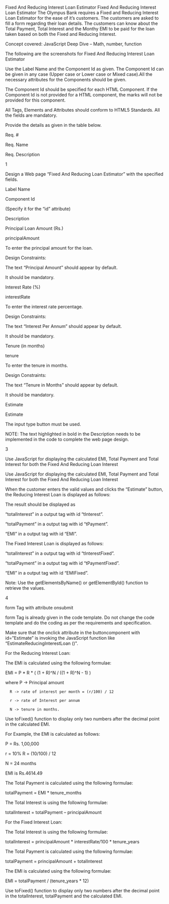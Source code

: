 Fixed And Reducing Interest Loan Estimator
Fixed And Reducing Interest Loan Estimator
The Olympus Bank requires a Fixed and Reducing Interest Loan Estimator for the ease of it’s customers. The customers are asked to fill a form regarding their loan details. The customers can know about the Total Payment, Total Interest and the Monthy EMI to be paid for the loan taken based on both the Fixed and Reducing Interest.

Concept covered:  JavaScript Deep Dive – Math, number, function

The following are the screenshots for Fixed And Reducing Interest Loan Estimator

 Use the Label Name and the Component Id as given. The Component Id can be given in any case (Upper case or Lower case or Mixed case).All the necessary attributes for the Components should be given.

The Component Id should be specified for each HTML Component. If the Component Id is not provided for a HTML component, the marks will not be provided for this component.

All Tags, Elements and Attributes should conform to HTML5 Standards. All the fields are mandatory.

Provide the details as given in the table below.

Req. #

Req. Name

Req. Description

1

Design a Web page “Fixed And Reducing Loan Estimator” with the specified fields.

Label Name

Component  Id

(Specify it for the “id” attribute)

Description

Principal Loan Amount (Rs.)

principalAmount

To enter the principal amount for the loan.

Design Constraints:

The text “Principal Amount” should appear by default.


 It should be mandatory.

Interest Rate (%)

interestRate

To enter the interest rate percentage.

Design Constraints:

The text “Interest Per Annum” should appear by default.

It should be mandatory.

Tenure (in months)

tenure

To enter the tenure in months.

Design Constraints:

The text “Tenure in Months” should appear by default.

It should be mandatory.

Estimate

Estimate

The input type button must be used.

 NOTE: The text highlighted in bold in the Description needs to be implemented in the code to complete the web page design.

 

3

Use JavaScript for displaying the calculated EMI, Total Payment and Total Interest for both the Fixed And Reducing Loan Interest

 

Use JavaScript for displaying the calculated EMI, Total Payment and Total Interest for both the Fixed And Reducing Loan Interest

When the customer enters the valid values and clicks the “Estimate” button, the Reducing Interest Loan is displayed as  follows:

The result should be displayed as

“totalInterest” in a output tag with  id  “tInterest”.  

“totalPayment” in a output tag with  id  “tPayment”.  

 “EMI” in a output tag with  id  “EMI”.  

The Fixed Interest Loan is displayed as   follows:

 “totalInterest” in a output tag with  id  “tInterestFixed”.  

“totalPayment” in a output tag with  id  “tPaymentFixed”.  

 “EMI” in a output tag with  id  “EMIFixed”.  

Note: Use the getElementsByName() or getElementById()  function to retrieve the values.

4

form  Tag  with attribute onsubmit

form Tag is already given in the code template. Do not change the code template and do the coding as per the requirements and specification.

Make sure that the onclick attribute in the buttoncomponent with id=”Estimate” is invoking the JavaScript function like “EstimateReducingInterestLoan ()".

For the Reducing Interest Loan:

The EMI is calculated using the following formulae:

EMI = P * R * ( (1 + R)^N / ((1 + R)^N - 1) )

where P -> Principal amount

      R -> rate of interest per month = (r/100) / 12

      r -> rate of Interest per annum

      N -> tenure in months.

Use toFixed() function to display only two numbers after the decimal point in the calculated EMI.

For Example, the EMI is calculated as follows:

  P = Rs. 1,00,000

  r = 10%  R = (10/100) / 12

  N = 24 months           

  EMI is Rs.4614.49

The Total Payment is calculated using the following formulae:

totalPayment = EMI * tenure_months

The Total Interest is using the following formulae:

totalInterest = totalPayment – principalAmount

For the Fixed Interest Loan:

The Total Interest is using the following formulae:

totalInterest =  principalAmount * interestRate/100 * tenure_years

The Total Payment is calculated using the following formulae:

totalPayment = principalAmount + totalInterest

The EMI is calculated using the following formulae:

EMI = totalPayment / (tenure_years * 12)

Use toFixed() function to display only two numbers after the decimal point in the totalInterest, totalPayment and the calculated EMI.
